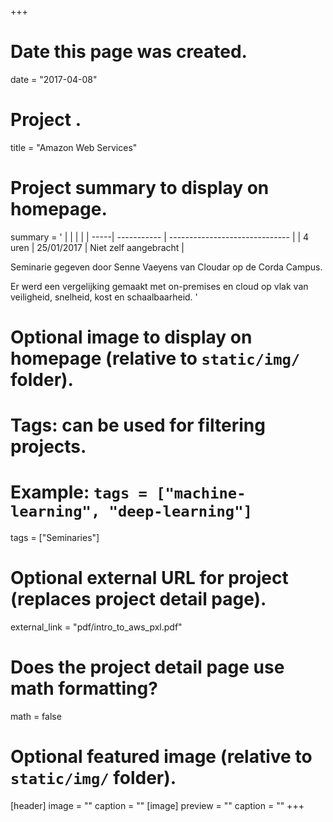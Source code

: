 +++
# Date this page was created.
date = "2017-04-08"

# Project .
title = "Amazon Web Services"

# Project summary to display on homepage.
summary = '
|            |                    | |
| -----| ----------- | ------------------------------ |
| 4 uren  | 25/01/2017  | Niet zelf aangebracht          |

Seminarie gegeven door Senne Vaeyens van Cloudar op de Corda Campus.  

Er werd een vergelijking gemaakt met on-premises en cloud op vlak van veiligheid, snelheid, kost en schaalbaarheid.
'

# Optional image to display on homepage (relative to `static/img/` folder).


# Tags: can be used for filtering projects.
# Example: `tags = ["machine-learning", "deep-learning"]`
tags = ["Seminaries"]


# Optional external URL for project (replaces project detail page).
external_link = "pdf/intro_to_aws_pxl.pdf"

# Does the project detail page use math formatting?
math = false

# Optional featured image (relative to `static/img/` folder).
[header]
image = ""
caption = ""
[image]
preview = ""
caption = ""
+++
